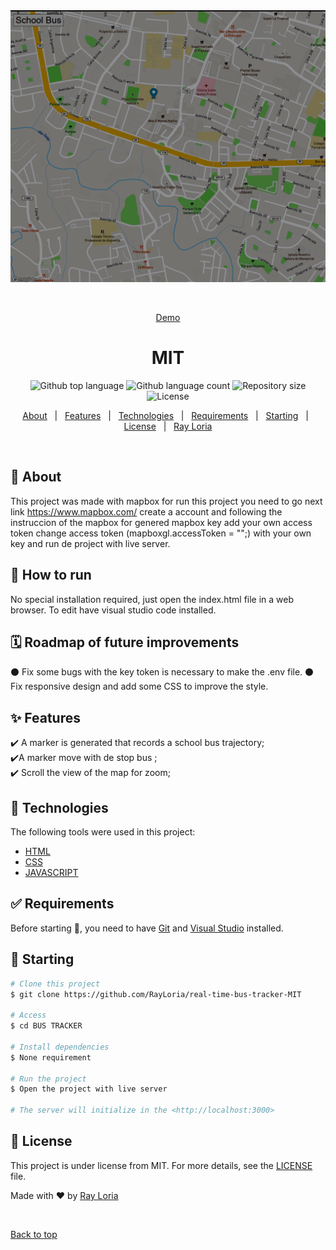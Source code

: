 <div align="center" id="top"> 
  <img src="logo.png" alt="MIT" />

&#xa0;

<a href="https://rayloria.github.io/real-time-bus-tracker-MIT/">Demo</a>

</div>

<h1 align="center">MIT</h1>

<p align="center">
  <img alt="Github top language" src="https://img.shields.io/github/languages/top/RayLoria/real-time-bus-tracker-MIT?color=56BEB8">

  <img alt="Github language count" src="https://img.shields.io/github/languages/count/RayLoria/real-time-bus-tracker-MIT?color=56BEB8">

  <img alt="Repository size" src="https://img.shields.io/github/repo-size/RayLoria/real-time-bus-tracker-MIT?color=56BEB8">

  <img alt="License" src="https://img.shields.io/github/license/RayLoria/real-time-bus-tracker-MIT?color=56BEB8">

  <!-- <img alt="Github issues" src="https://img.shields.io/github/issues/{{YOUR_GITHUB_USERNAME}}/mit?color=56BEB8" /> -->

  <!-- <img alt="Github forks" src="https://img.shields.io/github/forks/{{YOUR_GITHUB_USERNAME}}/mit?color=56BEB8" /> -->

  <!-- <img alt="Github stars" src="https://img.shields.io/github/stars/{{YOUR_GITHUB_USERNAME}}/mit?color=56BEB8" /> -->
</p>

<!-- Status -->

<!-- <h4 align="center">
	🚧  MIT 🚀 Under construction...  🚧
</h4>

<hr> -->

<p align="center">
  <a href="#dart-about">About</a> &#xa0; | &#xa0; 
  <a href="#sparkles-features">Features</a> &#xa0; | &#xa0;
  <a href="#rocket-technologies">Technologies</a> &#xa0; | &#xa0;
  <a href="#white_check_mark-requirements">Requirements</a> &#xa0; | &#xa0;
  <a href="#checkered_flag-starting">Starting</a> &#xa0; | &#xa0;
  <a href="#memo-license">License</a> &#xa0; | &#xa0;
  <a href="https://github.com/RayLoria" target="_blank">Ray Loria</a>
</p>

<br>

## :dart: About

This project was made with mapbox for run this project you need to go next link https://www.mapbox.com/ create a account and following the instruccion of the mapbox for genered mapbox key add your own access token change access token (mapboxgl.accessToken = "";) with your own key and run de project with live server.

## :minidisc: How to run ##

No special installation required, just open the index.html file in a web browser. To edit have visual studio code installed.

## :spiral_calendar: Roadmap of future improvements ##

:black_circle: Fix some bugs with the key token is necessary to make the .env file.
:black_circle: Fix responsive design and add some CSS to improve the style.

## :sparkles: Features

:heavy_check_mark: A marker is generated that records a school bus trajectory;\
:heavy_check_mark:A marker move with de stop bus ;\
:heavy_check_mark: Scroll the view of the map for zoom;

## :rocket: Technologies

The following tools were used in this project:

- [HTML](https://www.w3schools.com/html/)
- [CSS](https://www.w3schools.com/css/)
- [JAVASCRIPT](https://www.w3schools.com/js/)

## :white_check_mark: Requirements

Before starting :checkered_flag:, you need to have [Git](https://git-scm.com) and [Visual Studio](https://code.visualstudio.com/) installed.

## :checkered_flag: Starting

```bash
# Clone this project
$ git clone https://github.com/RayLoria/real-time-bus-tracker-MIT

# Access
$ cd BUS TRACKER

# Install dependencies
$ None requirement

# Run the project
$ Open the project with live server

# The server will initialize in the <http://localhost:3000>
```

## :memo: License

This project is under license from MIT. For more details, see the [LICENSE](LICENSE.md) file.

Made with :heart: by <a href="https://github.com/RayLoria" target="_blank">Ray Loria</a>

&#xa0;

<a href="#top">Back to top</a>
